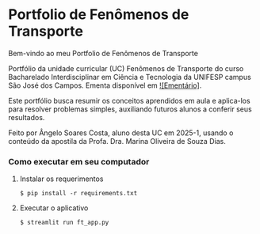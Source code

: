 # Portfolio de Fenômenos de Transporte

Bem-vindo ao meu Portfolio de Fenômenos de Transporte

Portfólio da unidade curricular (UC) Fenômenos de Transporte do curso Bacharelado Interdisciplinar em Ciência e Tecnologia da UNIFESP campus São José dos Campos. Ementa disponível em [![Ementário]](https://unifesp.br/campus/sjc/catalogo-de-disciplinas/ementario-ucs/).

Este portfólio busca resumir os conceitos aprendidos em aula e aplica-los para resolver problemas simples, auxiliando futuros alunos a conferir seus resultados.

Feito por Ângelo Soares Costa, aluno desta UC em 2025-1, usando o conteúdo da apostila da Profa. Dra. Marina Oliveira de Souza Dias.

### Como executar em seu computador

1. Instalar os requerimentos

   ```
   $ pip install -r requirements.txt
   ```

2. Executar o aplicativo

   ```
   $ streamlit run ft_app.py
   ```